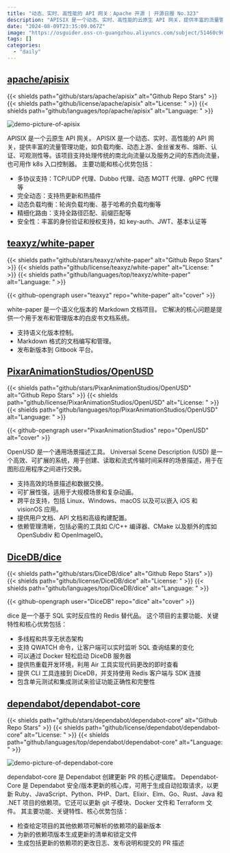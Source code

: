 ```yaml
---
title: "动态、实时、高性能的 API 网关：Apache 开源 | 开源日报 No.323"
description: "APISIX 是一个动态、实时、高性能的云原生 API 网关，提供丰富的流量管理功能，包括负载均衡、动态上游、金丝雀发布等。支持多协议代理和完全动态更新，同时具备动态负载均衡和精细化路由等核心优势。此外，APISIX 还提供丰富的身份验证和授权支持，如 key-auth、JWT 等。如果您正在寻找一款强大灵活的 API 网关，不妨考虑一下 APISIX。"
date: "2024-08-09T23:35:09.067Z"
image: "https://osguider.oss-cn-guangzhou.aliyuncs.com/subject/51460c90b2cd4d1267ce0eb378309728.png"
tags: []
categories:
  - "daily"
---
```


## [apache/apisix](https://github.com/apache/apisix)

{{< shields path="github/stars/apache/apisix" alt="Github Repo Stars" >}} {{< shields path="github/license/apache/apisix" alt="License: " >}} {{< shields path="github/languages/top/apache/apisix" alt="Language: " >}}

![demo-picture-of-apisix](https://static.osguider.com/subject/github/apache/apisix/98a40530d58f71da402d075aea3022b2.png)

APISIX 是一个云原生 API 网关。
APISIX 是一个动态、实时、高性能的 API 网关，提供丰富的流量管理功能，如负载均衡、动态上游、金丝雀发布、熔断、认证、可观测性等。该项目支持处理传统的南北向流量以及服务之间的东西向流量，也可用作 k8s 入口控制器。
主要功能和核心优势包括：

- 多协议支持：TCP/UDP 代理、Dubbo 代理、动态 MQTT 代理、gRPC 代理等
- 完全动态：支持热更新和热插件
- 动态负载均衡：轮询负载均衡、基于哈希的负载均衡等
- 精细化路由：支持全路径匹配、前缀匹配等
- 安全性：丰富的身份验证和授权支持，如 key-auth、JWT、基本认证等
  
## [teaxyz/white-paper](https://github.com/teaxyz/white-paper)

{{< shields path="github/stars/teaxyz/white-paper" alt="Github Repo Stars" >}} {{< shields path="github/license/teaxyz/white-paper" alt="License: " >}} {{< shields path="github/languages/top/teaxyz/white-paper" alt="Language: " >}}

{{< github-opengraph user="teaxyz" repo="white-paper" alt="cover" >}}

white-paper 是一个语义化版本的 Markdown 文档项目。
它解决的核心问题是提供一个用于发布和管理版本的白皮书文档系统。

- 支持语义化版本控制。
- Markdown 格式的文档编写和管理。
- 发布新版本到 Gitbook 平台。
  
## [PixarAnimationStudios/OpenUSD](https://github.com/PixarAnimationStudios/OpenUSD)

{{< shields path="github/stars/PixarAnimationStudios/OpenUSD" alt="Github Repo Stars" >}} {{< shields path="github/license/PixarAnimationStudios/OpenUSD" alt="License: " >}} {{< shields path="github/languages/top/PixarAnimationStudios/OpenUSD" alt="Language: " >}}

{{< github-opengraph user="PixarAnimationStudios" repo="OpenUSD" alt="cover" >}}

OpenUSD 是一个通用场景描述工具。
Universal Scene Description (USD) 是一个高效、可扩展的系统，用于创建、读取和流式传输时间采样的场景描述，用于在图形应用程序之间进行交换。

- 支持高效的场景描述和数据交换。
- 可扩展性强，适用于大规模场景和复杂动画。
- 跨平台支持，包括 Linux、Windows、macOS 以及可以嵌入 iOS 和 visionOS 应用。
- 提供用户文档、API 文档和高级构建配置。
- 依赖管理清晰，包括必需的工具如 C/C++ 编译器、CMake 以及额外的库如 OpenSubdiv 和 OpenImageIO。
  
## [DiceDB/dice](https://github.com/DiceDB/dice)

{{< shields path="github/stars/DiceDB/dice" alt="Github Repo Stars" >}} {{< shields path="github/license/DiceDB/dice" alt="License: " >}} {{< shields path="github/languages/top/DiceDB/dice" alt="Language: " >}}

{{< github-opengraph user="DiceDB" repo="dice" alt="cover" >}}

dice 是一个基于 SQL 实时反应性的 Redis 替代品。
这个项目的主要功能、关键特性和核心优势包括：

- 多线程和共享无状态架构
- 支持 QWATCH 命令，让客户端可以实时监听 SQL 查询结果的变化
- 可以通过 Docker 轻松启动 DiceDB 服务器
- 提供热重载开发环境，利用 Air 工具实现代码更改的即时查看
- 提供 CLI 工具连接到 DiceDB，并支持使用 Redis 客户端与 SDK 连接
- 包含单元测试和集成测试来验证功能正确性和完整性
  
## [dependabot/dependabot-core](https://github.com/dependabot/dependabot-core)

{{< shields path="github/stars/dependabot/dependabot-core" alt="Github Repo Stars" >}} {{< shields path="github/license/dependabot/dependabot-core" alt="License: " >}} {{< shields path="github/languages/top/dependabot/dependabot-core" alt="Language: " >}}

![demo-picture-of-dependabot-core](https://static.osguider.com/subject/github/dependabot/dependabot-core/80916a2dcdacf8fd631fb0fa056562ca.svg)

dependabot-core 是 Dependabot 创建更新 PR 的核心逻辑库。
Dependabot-Core 是 Dependabot 安全/版本更新的核心库，可用于生成自动拉取请求，以更新 Ruby、JavaScript、Python、PHP、Dart、Elixir、Elm、Go、Rust、Java 和 .NET 项目的依赖项。它还可以更新 git 子模块、Docker 文件和 Terraform 文件。
其主要功能、关键特性、核心优势包括：

- 检查给定项目的其他依赖项可解析的依赖项的最新版本
- 为新的依赖项版本生成更新的清单和锁定文件
- 生成包括更新的依赖项的更改日志、发布说明和提交的 PR 描述
  
